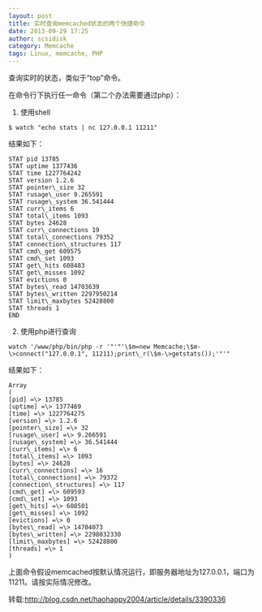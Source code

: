 ```yaml
---
layout: post
title: 实时查询memcached状态的两个快捷命令
date: 2013-09-29 17:25
author: scsidisk
category: Memcache
tags: Linux, memcache, PHP
---
```


查询实时的状态，类似于“top”命令。

在命令行下执行任一命令（第二个办法需要通过php）：

1. 使用shell

```
​$ watch "echo stats | nc 127.0.0.1 11211"
```

结果如下：

```
STAT pid 13785
STAT uptime 1377436
STAT time 1227764242
STAT version 1.2.6
STAT pointer\_size 32
STAT rusage\_user 9.265591
STAT rusage\_system 36.541444
STAT curr\_items 6
STAT total\_items 1093
STAT bytes 24628
STAT curr\_connections 19
STAT total\_connections 79352
STAT connection\_structures 117
STAT cmd\_get 609575
STAT cmd\_set 1093
STAT get\_hits 608483
STAT get\_misses 1092
STAT evictions 0
STAT bytes\_read 14703639
STAT bytes\_written 2297950214
STAT limit\_maxbytes 52428800
STAT threads 1
END
```

2. 使用php进行查询

```
​watch '/www/php/bin/php -r '"'"'\$m=new Memcache;\$m-\>connect("127.0.0.1", 11211);print\_r(\$m-\>getstats());'"'"
```

结果如下：

```
Array
(
[pid] =\> 13785
[uptime] =\> 1377469
[time] =\> 1227764275
[version] =\> 1.2.6
[pointer\_size] =\> 32
[rusage\_user] =\> 9.266591
[rusage\_system] =\> 36.541444
[curr\_items] =\> 6
[total\_items] =\> 1093
[bytes] =\> 24628
[curr\_connections] =\> 16
[total\_connections] =\> 79372
[connection\_structures] =\> 117
[cmd\_get] =\> 609593
[cmd\_set] =\> 1093
[get\_hits] =\> 608501
[get\_misses] =\> 1092
[evictions] =\> 0
[bytes\_read] =\> 14704073
[bytes\_written] =\> 2298032330
[limit\_maxbytes] =\> 52428800
[threads] =\> 1
)
```

上面命令假设memcached按默认情况运行，即服务器地址为127.0.0.1，端口为11211。请按实际情况修改。

转载:http://blog.csdn.net/haohappy2004/article/details/3390336
